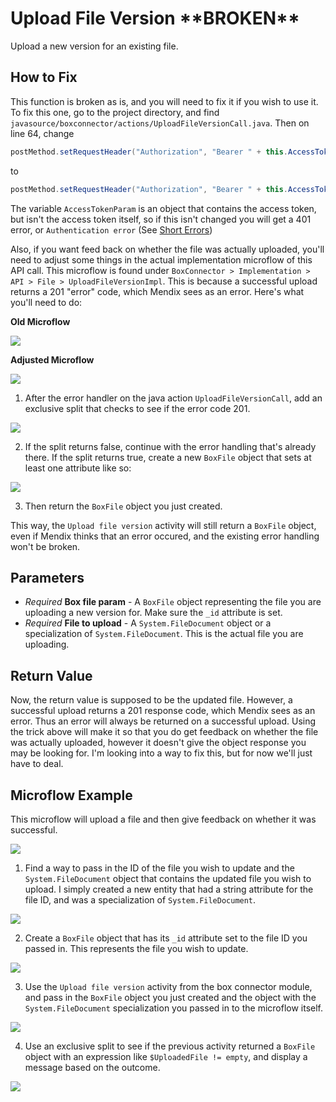 # Upload File Version \*\*BROKEN\*\*

Upload a new version for an existing file. 

## How to Fix

This function is broken as is, and you will need to fix it if you wish to use it. To fix this one, go to the project directory, and find `javasource/boxconnector/actions/UploadFileVersionCall.java`. Then on line 64, change
```java
postMethod.setRequestHeader("Authorization", "Bearer " + this.AccessTokenParam);
```
to
```java
postMethod.setRequestHeader("Authorization", "Bearer " + this.AccessTokenParam.gettoken());
```
The variable `AccessTokenParam` is an object that contains the access token, but isn't the access token itself, so if this isn't changed you will get a 401 error, or `Authentication error` (See [Short Errors](../../troubleshooting/ShortErrors.md))

Also, if you want feed back on whether the file was actually uploaded, you'll need to adjust some things in the actual implementation microflow of this API call. This microflow is found under `BoxConnector > Implementation > API > File > UploadFileVersionImpl`. This is because a successful upload returns a 201 "error" code, which Mendix sees as an error. Here's what you'll need to do:

**Old Microflow**

![](../../res/file/upload-file-version/old-microflow.png)

**Adjusted Microflow**

![](../../res/file/upload-file-version/new-impl-microflow.png)

1) After the error handler on the java action `UploadFileVersionCall`, add an exclusive split that checks to see if the error code 201.

![](../../res/file/upload-file-version/exclusive-split-201.png)

2) If the split returns false, continue with the error handling that's already there. If the split returns true, create a new `BoxFile` object that sets at least one attribute like so:

![](../../res/file/upload-file-version/new-create-object.png)

3) Then return the `BoxFile` object you just created.

This way, the `Upload file version` activity will still return a `BoxFile` object, even if Mendix thinks that an error occured, and the existing error handling won't be broken.

## Parameters

* _Required_ **Box file param** - A `BoxFile` object representing the file you are uploading a new version for. Make sure the `_id` attribute is set.
* _Required_ **File to upload** - A `System.FileDocument` object or a specialization of `System.FileDocument`. This is the actual file you are uploading.

## Return Value

Now, the return value is supposed to be the updated file. However, a successful upload returns a 201 response code, which Mendix sees as an error. Thus an error will always be returned on a successful upload. Using the trick above will make it so that you do get feedback on whether the file was actually uploaded, however it doesn't give the object response you may be looking for. I'm looking into a way to fix this, but for now we'll just have to deal.

## Microflow Example

This microflow will upload a file and then give feedback on whether it was successful.

![](../../res/file/upload-file-version/microflow.png)

1) Find a way to pass in the ID of the file you wish to update and the `System.FileDocument` object that contains the updated file you wish to upload. I simply created a new entity that had a string attribute for the file ID, and was a specialization of `System.FileDocument`.

![](../../res/file/upload-file-version/01-entity.png)

2) Create a `BoxFile` object that has its `_id` attribute set to the file ID you passed in. This represents the file you wish to update.

![](../../res/file/upload-file-version/02-create-object.png)

3) Use the `Upload file version` activity from the box connector module, and pass in the `BoxFile` object you just created and the object with the `System.FileDocument` specialization you passed in to the microflow itself.

![](../../res/file/upload-file-version/03-upload-file-version.png)

4) Use an exclusive split to see if the previous activity returned a `BoxFile` object with an expression like `$UploadedFile != empty`, and display a message based on the outcome.

![](../../res/file/upload-file-version/04-exclusive-split.png)
